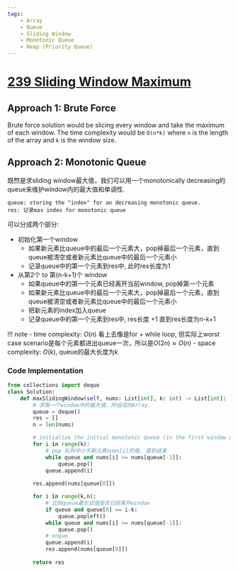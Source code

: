 ```yaml
---
tags:
    - Array
    - Queue
    - Sliding Window
    - Monotonic Queue
    - Heap (Priority Queue)
---
```

# [239 Sliding Window Maximum](https://leetcode.com/problems/sliding-window-maximum/description/)


## Approach 1: Brute Force

Brute force solution would be slicing every window and take the maximum of each window. The time complexity would be `O(n*k)` where `n` is the length of the array and `k` is the window size.


## Approach 2: Monotonic Queue

既然是求sliding window最大值，我们可以用一个monotonically decreasing的queue来维护window内的最大值和单调性. 

```
queue: storing the "index" for an decreasing monotonic queue. 
res: 记录max index for monotonic queue
```

可以分成两个部分:

- 初始化第一个window
    - 如果新元素比queue中的最后一个元素大，pop掉最后一个元素，直到queue被清空或者新元素比queue中的最后一个元素小
    - 记录queue中的第一个元素到res中, 此时res长度为1
- 从第2个 to 第(n-k+1)个 window
    - 如果queue中的第一个元素已经离开当前window, pop掉第一个元素
    - 如果新元素比queue中的最后一个元素大，pop掉最后一个元素，直到queue被清空或者新元素比queue中的最后一个元素小
    - 把新元素的index加入queue
    - 记录queue中的第一个元素到res中, res长度 +1 直到res长度为n-k+1

!!! note 
    - time complexity: $O(n)$ 看上去像是for + while loop, 但实际上worst case scenario是每个元素都进出queue一次，所以是$O(2n) \approx O(n)$
    - space complexity: $O(k)$, queue的最大长度为k

### Code Implementation

```python
from collections import deque
class Solution:
    def maxSlidingWindow(self, nums: List[int], k: int) -> List[int]:
        # 求每一个window中的最大值，所组成的Array.
        queue = deque()
        res = []
        n = len(nums)

        # initialize the initial monotonic queue (in the first window of size k)
        for i in range(k):
            # pop 队列中小于新元素nums[i]的值, 直到结束
            while queue and nums[i] >= nums[queue[-1]]:
                queue.pop()
            queue.append(i)
        
        res.append(nums[queue[0]])

        for i in range(k,n):
            # 比较queue最左边值是否已经离开window
            if queue and queue[0] == i-k:
                queue.popleft()
            while queue and nums[i] >= nums[queue[-1]]:
                queue.pop()
            # enque
            queue.append(i)
            res.append(nums[queue[0]])
        
        return res
```



